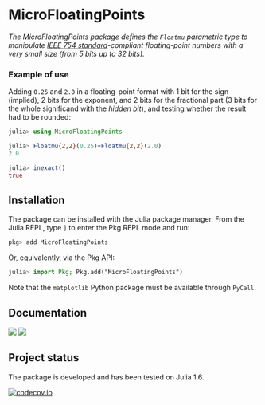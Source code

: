 # MicroFloatingPoints

*The MicroFloatingPoints package defines the `Floatmu` parametric type to manipulate [IEEE 754 standard](https://en.wikipedia.org/wiki/IEEE_754)-compliant floating-point numbers with a very small size (from 5 bits up to 32 bits).*

### Example of use

Adding `0.25` and `2.0` in a floating-point format with 1 bit for the sign (implied), 2 bits for the exponent, and 2 bits for the fractional part (3 bits for the whole significand with the *hidden bit*), and testing whether the result had to be rounded:

``` julia
julia> using MicroFloatingPoints

julia> Floatmu{2,2}(0.25)+Floatmu{2,2}(2.0)
2.0

julia> inexact()
true
```


## Installation

The package can be installed with the Julia package manager. From the Julia REPL, type `]` to enter the Pkg REPL mode and run:

```julia
pkg> add MicroFloatingPoints
```

Or, equivalently, via the Pkg API:

```julia
julia> import Pkg; Pkg.add("MicroFloatingPoints")
```

Note that the `matplotlib` Python package must be available through `PyCall`.


## Documentation

[![](https://img.shields.io/badge/docs-stable-blue.svg)](https://goualard-f.github.io/MicroFloatingPoints.jl/stable)
[![](https://img.shields.io/badge/docs-dev-blue.svg)](https://goualard-f.github.io/MicroFloatingPoints.jl/dev)

## Project status

The package is developed and has been tested on Julia 1.6.

[![codecov.io](http://codecov.io/github/goualard-f/MicroFloatingPoints.jl/coverage.svg?branch=main)](http://codecov.io/github/goualard-f/MicroFloatingPoints.jl?branch=main)

